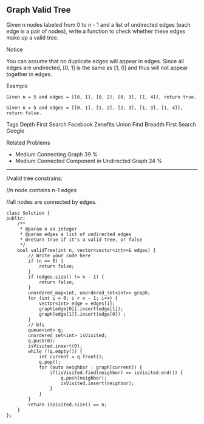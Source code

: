 ## Graph Valid Tree  ##

Given n nodes labeled from 0 to n - 1 and a list of undirected edges (each edge is a pair of nodes), write a function to check whether these edges make up a valid tree.

 Notice

You can assume that no duplicate edges will appear in edges. Since all edges are undirected, [0, 1] is the same as [1, 0] and thus will not appear together in edges.

Example

	Given n = 5 and edges = [[0, 1], [0, 2], [0, 3], [1, 4]], return true.
	
	Given n = 5 and edges = [[0, 1], [1, 2], [2, 3], [1, 3], [1, 4]], return false.

Tags 
Depth First Search Facebook Zenefits Union Find Breadth First Search Google

Related Problems 

- Medium Connecting Graph 39 %
- Medium Connected Component in Undirected Graph 24 %

----------
//valid tree constrains:

//n node contains n-1 edges

//all nodes are connected by edges.

	class Solution {
	public:
	    /**
	     * @param n an integer
	     * @param edges a list of undirected edges
	     * @return true if it's a valid tree, or false
	     */
	    bool validTree(int n, vector<vector<int>>& edges) {
	        // Write your code here
	        if (n == 0) {
	            return false;
	        }
	        if (edges.size() != n - 1) {
	            return false;
	        }
	        unordered_map<int, unordered_set<int>> graph;
	        for (int i = 0; i < n - 1; i++) {
	            vector<int> edge = edges[i];
	            graph[edge[0]].insert(edge[1]);
	            graph[edge[1]].insert(edge[0]) ;
	        }
	        // bfs
	        queue<int> q;
	        unordered_set<int> isVisited;
	        q.push(0);
	        isVisited.insert(0);
	        while (!q.empty()) {
	            int current = q.front();
	            q.pop();
	            for (auto neighbor : graph[current]) {
	                if(isVisited.find(neighbor) == isVisited.end()) {
	                    q.push(neighbor);
	                    isVisited.insert(neighbor);
	                }
	            }
	        }
	        return isVisited.size() == n; 
	    }
	};